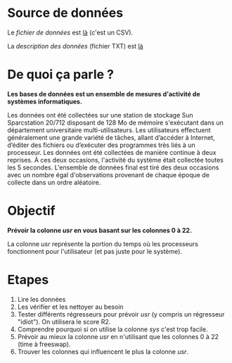 # Source de données

Le *fichier de données* est [là](https://tinyurl.com/y4pflefj) (c'est un CSV).

La *description des données* (fichier TXT) est [là](https://tinyurl.com/yx92j478)

# De quoi ça parle ?

**Les bases de données est un ensemble de mesures d'activité de systèmes informatiques.**

Les données ont été collectées sur une station de stockage Sun Sparcstation 20/712 disposant de 128 Mo de mémoire s'exécutant dans un département universitaire multi-utilisateurs. Les utilisateurs effectuent généralement une grande variété de tâches, allant d’accéder à Internet, d’éditer des fichiers ou d’exécuter des programmes très liés à un processeur. Les données ont été collectées de manière continue à deux reprises. À ces deux occasions, l'activité du système était collectée toutes les 5 secondes. L'ensemble de données final est tiré des deux occasions avec un nombre égal d'observations provenant de chaque époque de collecte dans un ordre aléatoire.

# Objectif

**Prévoir la colonne *usr* en vous basant sur les colonnes 0 à 22.**

La colonne *usr* représente la portion du temps où les processeurs fonctionnent pour l'utilisateur (et pas juste pour le système).

# Etapes

1. Lire les données
2. Les vérifier et les nettoyer au besoin
3. Tester différents régresseurs pour prévoir *usr* (y compris un régresseur "idiot"). On utilisera le score R2.
4. Comprendre pourquoi si on utilise la colonne *sys* c'est trop facile.
5. Prévoir au mieux la colonne *usr* en n'utilisant que les colonnes 0 à 22 (time à freeswap).
6. Trouver les colonnes qui influencent le plus la colonne *usr*.
